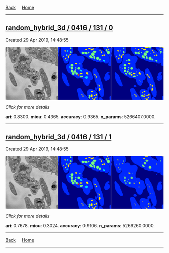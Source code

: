 
[Back](..)&nbsp;&nbsp;&nbsp;&nbsp;&nbsp;[Home](https://leapmanlab.github.io/snapshots)

---

<div class="summary"><a href="0"><h2>random_hybrid_3d / 0416 / 131 / 0</h2></a><p>Created 29 Apr 2019, 14:48:55
</p><a href="0"><img src="0/media/summary.png" align="center"></a><p>
<i>Click for more details</i>
</p></div>

**ari**: 0.8300. **miou**: 0.4365. **accuracy**: 0.9365. **n_params**: 5266407.0000. 

---

<div class="summary"><a href="1"><h2>random_hybrid_3d / 0416 / 131 / 1</h2></a><p>Created 29 Apr 2019, 14:48:55
</p><a href="1"><img src="1/media/summary.png" align="center"></a><p>
<i>Click for more details</i>
</p></div>

**ari**: 0.7678. **miou**: 0.3024. **accuracy**: 0.9106. **n_params**: 5266260.0000. 

---

[Back](..)&nbsp;&nbsp;&nbsp;&nbsp;&nbsp;[Home](https://leapmanlab.github.io/snapshots)

---